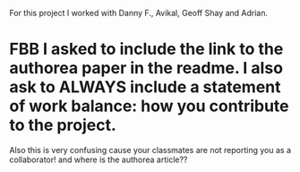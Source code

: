 For this project I worked with Danny F., Avikal, Geoff Shay and Adrian.  

# FBB I asked to include the link to the authorea paper in the readme. I also ask to ALWAYS include a statement of work balance: how you contribute to the project.

Also this is very confusing cause your classmates are not reporting you as a collaborator! and where is the authorea article??
